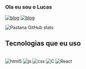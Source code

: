 ### Ola eu sou o Lucas 

[![blog](https://img.shields.io/badge/LinkedIn-0077B5?style=for-the-badge&logo=linkedin&logoColor=white)](https://www.linkedin.com/in/lucas-pastana-125329276/)
[![blog](https://img.shields.io/badge/Portifolio-000000?style=for-the-badge&logo=codepen&logoColor=white)](https://lucaspastana.netlify.app/)

![Pastana GitHub stats](https://github-readme-stats.vercel.app/api?username=LucasPastana&show_icons=true&theme=radical)



## Tecnologias que eu  uso

<div style="display: inline_block"><br/>
    <img align="center" alt="html5" src="https://img.shields.io/badge/HTML5-E34F26?style=for-the-badge&logo=html5&logoColor=white"/>
    <img align="center" alt="js" src="https://img.shields.io/badge/JavaScript-F7DF1E?style=for-the-badge&logo=javascript&logoColor=black"/>
    <img align="center" alt="css" src="https://img.shields.io/badge/CSS3-1572B6?style=for-the-badge&logo=css3&logoColor=white"/>
    <img align="center" alt="C" src="https://img.shields.io/badge/C-00599C?style=for-the-badge&logo=c&logoColor=white"/>
    <img align="center" alt="React" src="https://img.shields.io/badge/React-20232A?style=for-the-badge&logo=react&logoColor=61DAFB"/><br>
